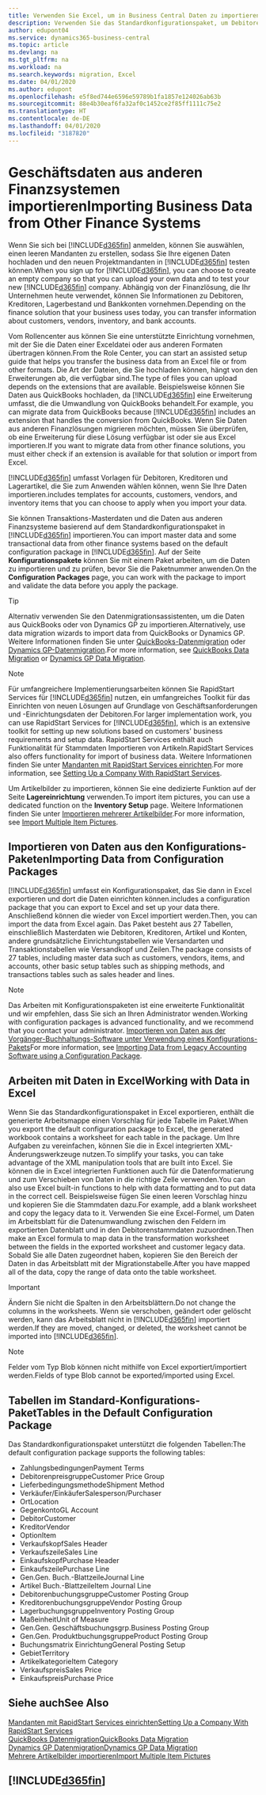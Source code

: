 ```yaml
---
title: Verwenden Sie Excel, um in Business Central Daten zu importieren | Microsoft Docs
description: Verwenden Sie das Standardkonfigurationspaket, um Debitorendaten in Excel hinzuzufügen und Daten nach Business Central zu importieren.
author: edupont04
ms.service: dynamics365-business-central
ms.topic: article
ms.devlang: na
ms.tgt_pltfrm: na
ms.workload: na
ms.search.keywords: migration, Excel
ms.date: 04/01/2020
ms.author: edupont
ms.openlocfilehash: e5f8ed744e6596e59789b1fa1857e124026ab63b
ms.sourcegitcommit: 88e4b30eaf6fa32af0c1452ce2f85ff1111c75e2
ms.translationtype: HT
ms.contentlocale: de-DE
ms.lasthandoff: 04/01/2020
ms.locfileid: "3187820"
---
```

# <a name="importing-business-data-from-other-finance-systems"></a><span data-ttu-id="25133-103">Geschäftsdaten aus anderen Finanzsystemen importieren</span><span class="sxs-lookup"><span data-stu-id="25133-103">Importing Business Data from Other Finance Systems</span></span>
<span data-ttu-id="25133-104">Wenn Sie sich bei [!INCLUDE[d365fin](includes/d365fin_md.md)] anmelden, können Sie auswählen, einen leeren Mandanten zu erstellen, sodass Sie Ihre eigenen Daten hochladen und den neuen Projektmandanten in [!INCLUDE[d365fin](includes/d365fin_md.md)] testen können.</span><span class="sxs-lookup"><span data-stu-id="25133-104">When you sign up for [!INCLUDE[d365fin](includes/d365fin_md.md)], you can choose to create an empty company so that you can upload your own data and to test your new [!INCLUDE[d365fin](includes/d365fin_md.md)] company.</span></span> <span data-ttu-id="25133-105">Abhängig von der Finanzlösung, die Ihr Unternehmen heute verwendet, können Sie Informationen zu Debitoren, Kreditoren, Lagerbestand und Bankkonten vornehmen.</span><span class="sxs-lookup"><span data-stu-id="25133-105">Depending on the finance solution that your business uses today, you can transfer information about customers, vendors, inventory, and bank accounts.</span></span>  

<span data-ttu-id="25133-106">Vom Rollencenter aus können Sie eine unterstützte Einrichtung vornehmen, mit der Sie die Daten einer Exceldatei oder aus anderen Formaten übertragen können.</span><span class="sxs-lookup"><span data-stu-id="25133-106">From the Role Center, you can start an assisted setup guide that helps you transfer the business data from an Excel file or from other formats.</span></span> <span data-ttu-id="25133-107">Die Art der Dateien, die Sie hochladen können, hängt von den Erweiterungen ab, die verfügbar sind.</span><span class="sxs-lookup"><span data-stu-id="25133-107">The type of files you can upload depends on the extensions that are available.</span></span> <span data-ttu-id="25133-108">Beispielsweise können Sie Daten aus QuickBooks hochladen, da [!INCLUDE[d365fin](includes/d365fin_md.md)] eine Erweiterung umfasst, die die Umwandlung von QuickBooks behandelt.</span><span class="sxs-lookup"><span data-stu-id="25133-108">For example, you can migrate data from QuickBooks because [!INCLUDE[d365fin](includes/d365fin_md.md)] includes an extension that handles the conversion from QuickBooks.</span></span> <span data-ttu-id="25133-109">Wenn Sie Daten aus anderen Finanzlösungen migrieren möchten, müssen Sie überprüfen, ob eine Erweiterung für diese Lösung verfügbar ist oder sie aus Excel importieren.</span><span class="sxs-lookup"><span data-stu-id="25133-109">If you want to migrate data from other finance solutions, you must either check if an extension is available for that solution or import from Excel.</span></span>  

[!INCLUDE[d365fin](includes/d365fin_md.md)] <span data-ttu-id="25133-110">umfasst Vorlagen für Debitoren, Kreditoren und Lagerartikel, die Sie zum Anwenden wählen können, wenn Sie Ihre Daten importieren.</span><span class="sxs-lookup"><span data-stu-id="25133-110">includes templates for accounts, customers, vendors, and inventory items that you can choose to apply when you import your data.</span></span>

<span data-ttu-id="25133-111">Sie können Transaktions-Masterdaten und die Daten aus anderen Finanzsysteme basierend auf dem Standardkonfigurationspaket in [!INCLUDE[d365fin](includes/d365fin_md.md)] importieren.</span><span class="sxs-lookup"><span data-stu-id="25133-111">You can import master data and some transactional data from other finance systems based on the default configuration package in [!INCLUDE[d365fin](includes/d365fin_md.md)].</span></span> <span data-ttu-id="25133-112">Auf der Seite **Konfigurationspakete** können Sie mit einem Paket arbeiten, um die Daten zu importieren und zu prüfen, bevor Sie die Paketnummer anwenden.</span><span class="sxs-lookup"><span data-stu-id="25133-112">On the **Configuration Packages** page, you can work with the package to import and validate the data before you apply the package.</span></span>  

> [!TIP]  
> <span data-ttu-id="25133-113">Alternativ verwenden Sie den Datenmigrationsassistenten, um die Daten aus QuickBooks oder von Dynamics GP zu importieren.</span><span class="sxs-lookup"><span data-stu-id="25133-113">Alternatively, use data migration wizards to import data from QuickBooks or Dynamics GP.</span></span> <span data-ttu-id="25133-114">Weitere Informationen finden Sie unter [QuickBooks-Datenmigration](ui-extensions-quickbooks-data-migration.md) oder [Dynamics GP-Datenmigration](ui-extensions-dynamicsgp-data-migration.md).</span><span class="sxs-lookup"><span data-stu-id="25133-114">For more information, see [QuickBooks Data Migration](ui-extensions-quickbooks-data-migration.md) or [Dynamics GP Data Migration](ui-extensions-dynamicsgp-data-migration.md).</span></span>

> [!NOTE]  
> <span data-ttu-id="25133-115">Für umfangreichere Implementierungsarbeiten können Sie RapidStart Services für [!INCLUDE[d365fin](includes/d365fin_md.md)] nutzen, ein umfangreiches Toolkit für das Einrichten von neuen Lösungen auf Grundlage von Geschäftsanforderungen und -Einrichtungsdaten der Debitoren.</span><span class="sxs-lookup"><span data-stu-id="25133-115">For larger implementation work, you can use RapidStart Services for [!INCLUDE[d365fin](includes/d365fin_md.md)], which is an extensive toolkit for setting up new solutions based on customers' business requirements and setup data.</span></span> <span data-ttu-id="25133-116">RapidStart Services enthält auch Funktionalität für Stammdaten Importieren von Artikeln.</span><span class="sxs-lookup"><span data-stu-id="25133-116">RapidStart Services also offers functionality for import of business data.</span></span> <span data-ttu-id="25133-117">Weitere Informationen finden Sie unter [Mandanten mit RapidStart Services einrichten](admin-set-up-a-company-with-rapidstart.md).</span><span class="sxs-lookup"><span data-stu-id="25133-117">For more information, see [Setting Up a Company With RapidStart Services](admin-set-up-a-company-with-rapidstart.md).</span></span>

<span data-ttu-id="25133-118">Um Artikelbilder zu importieren, können Sie eine dedizierte Funktion auf der Seite **Lagereinrichtung** verwenden.</span><span class="sxs-lookup"><span data-stu-id="25133-118">To import item pictures, you can use a dedicated function on the **Inventory Setup** page.</span></span> <span data-ttu-id="25133-119">Weitere Informationen finden Sie unter [Importieren mehrerer Artikelbilder](inventory-how-import-item-pictures.md).</span><span class="sxs-lookup"><span data-stu-id="25133-119">For more information, see [Import Multiple Item Pictures](inventory-how-import-item-pictures.md).</span></span>

## <a name="importing-data-from-configuration-packages"></a><span data-ttu-id="25133-120">Importieren von Daten aus den Konfigurations-Paketen</span><span class="sxs-lookup"><span data-stu-id="25133-120">Importing Data from Configuration Packages</span></span>
[!INCLUDE[d365fin](includes/d365fin_md.md)] <span data-ttu-id="25133-121">umfasst ein Konfigurationspaket, das Sie dann in Excel exportieren und dort die Daten einrichten können.</span><span class="sxs-lookup"><span data-stu-id="25133-121">includes a configuration package that you can export to Excel and set up your data there.</span></span> <span data-ttu-id="25133-122">Anschließend können die wieder von Excel importiert werden.</span><span class="sxs-lookup"><span data-stu-id="25133-122">Then, you can import the data from Excel again.</span></span> <span data-ttu-id="25133-123">Das Paket besteht aus 27 Tabellen, einschließlich Masterdaten wie Debitoren, Kreditoren, Artikel und Konten, andere grundsätzliche Einrichtungstabellen wie Versandarten und Transaktionstabellen wie Versandkopf und Zeilen.</span><span class="sxs-lookup"><span data-stu-id="25133-123">The package consists of 27 tables, including master data such as customers, vendors, items, and accounts, other basic setup tables such as shipping methods, and transactions tables such as sales header and lines.</span></span>  

> [!NOTE]  
>   <span data-ttu-id="25133-124">Das Arbeiten mit Konfigurationspaketen ist eine erweiterte Funktionalität und wir empfehlen, dass Sie sich an Ihren Administrator wenden.</span><span class="sxs-lookup"><span data-stu-id="25133-124">Working with configuration packages is advanced functionality, and we recommend that you contact your administrator.</span></span> <span data-ttu-id="25133-125">[Importieren von Daten aus der Vorgänger-Buchhaltungs-Software unter Verwendung eines Konfigurations-Pakets](across-import-data-configuration-packages.md)</span><span class="sxs-lookup"><span data-stu-id="25133-125">For more information, see [Importing Data from Legacy Accounting Software using a Configuration Package](across-import-data-configuration-packages.md).</span></span>

## <a name="working-with-data-in-excel"></a><span data-ttu-id="25133-126">Arbeiten mit Daten in Excel</span><span class="sxs-lookup"><span data-stu-id="25133-126">Working with Data in Excel</span></span>
<span data-ttu-id="25133-127">Wenn Sie das Standardkonfigurationspaket in Excel exportieren, enthält die generierte Arbeitsmappe einen Vorschlag für jede Tabelle im Paket.</span><span class="sxs-lookup"><span data-stu-id="25133-127">When you export the default configuration package to Excel, the generated workbook contains a worksheet for each table in the package.</span></span> <span data-ttu-id="25133-128">Um Ihre Aufgaben zu vereinfachen, können Sie die in Excel integrierten XML-Änderungswerkzeuge nutzen.</span><span class="sxs-lookup"><span data-stu-id="25133-128">To simplify your tasks, you can take advantage of the XML manipulation tools that are built into Excel.</span></span> <span data-ttu-id="25133-129">Sie können die in Excel integrierten Funktionen auch für die Datenformatierung und zum Verschieben von Daten in die richtige Zelle verwenden.</span><span class="sxs-lookup"><span data-stu-id="25133-129">You can also use Excel built-in functions to help with data formatting and to put data in the correct cell.</span></span> <span data-ttu-id="25133-130">Beispielsweise fügen Sie einen leeren Vorschlag hinzu und kopieren Sie die Stammdaten dazu.</span><span class="sxs-lookup"><span data-stu-id="25133-130">For example, add a blank worksheet and copy the legacy data to it.</span></span> <span data-ttu-id="25133-131">Verwenden Sie eine Excel-Formel, um Daten im Arbeitsblatt für die Datenumwandlung zwischen den Feldern im exportierten Datenblatt und in den Debitorenstammdaten zuzuordnen.</span><span class="sxs-lookup"><span data-stu-id="25133-131">Then make an Excel formula to map data in the transformation worksheet between the fields in the exported worksheet and customer legacy data.</span></span> <span data-ttu-id="25133-132">Sobald Sie alle Daten zugeordnet haben, kopieren Sie den Bereich der Daten in das Arbeitsblatt mit der Migrationstabelle.</span><span class="sxs-lookup"><span data-stu-id="25133-132">After you have mapped all of the data, copy the range of data onto the table worksheet.</span></span>  

> [!IMPORTANT]  
>  <span data-ttu-id="25133-133">Ändern Sie nicht die Spalten in den Arbeitsblättern.</span><span class="sxs-lookup"><span data-stu-id="25133-133">Do not change the columns in the worksheets.</span></span> <span data-ttu-id="25133-134">Wenn sie verschoben, geändert oder gelöscht werden, kann das Arbeitsblatt nicht in [!INCLUDE[d365fin](includes/d365fin_md.md)] importiert werden.</span><span class="sxs-lookup"><span data-stu-id="25133-134">If they are moved, changed, or deleted, the worksheet cannot be imported into [!INCLUDE[d365fin](includes/d365fin_md.md)].</span></span>

> [!NOTE]
> <span data-ttu-id="25133-135">Felder vom Typ Blob können nicht mithilfe von Excel exportiert/importiert werden.</span><span class="sxs-lookup"><span data-stu-id="25133-135">Fields of type Blob cannot be exported/imported using Excel.</span></span>

## <a name="tables-in-the-default-configuration-package"></a><span data-ttu-id="25133-136">Tabellen im Standard-Konfigurations-Paket</span><span class="sxs-lookup"><span data-stu-id="25133-136">Tables in the Default Configuration Package</span></span>
<span data-ttu-id="25133-137">Das Standardkonfigurationspaket unterstützt die folgenden Tabellen:</span><span class="sxs-lookup"><span data-stu-id="25133-137">The default configuration package supports the following tables:</span></span>

-   <span data-ttu-id="25133-138">Zahlungsbedingungen</span><span class="sxs-lookup"><span data-stu-id="25133-138">Payment Terms</span></span>
-   <span data-ttu-id="25133-139">Debitorenpreisgruppe</span><span class="sxs-lookup"><span data-stu-id="25133-139">Customer Price Group</span></span>
-   <span data-ttu-id="25133-140">Lieferbedingungsmethode</span><span class="sxs-lookup"><span data-stu-id="25133-140">Shipment Method</span></span>
-   <span data-ttu-id="25133-141">Verkäufer/Einkäufer</span><span class="sxs-lookup"><span data-stu-id="25133-141">Salesperson/Purchaser</span></span>
-   <span data-ttu-id="25133-142">Ort</span><span class="sxs-lookup"><span data-stu-id="25133-142">Location</span></span>
-   <span data-ttu-id="25133-143">Gegenkonto</span><span class="sxs-lookup"><span data-stu-id="25133-143">GL Account</span></span>
-   <span data-ttu-id="25133-144">Debitor</span><span class="sxs-lookup"><span data-stu-id="25133-144">Customer</span></span>
-   <span data-ttu-id="25133-145">Kreditor</span><span class="sxs-lookup"><span data-stu-id="25133-145">Vendor</span></span>
-   <span data-ttu-id="25133-146">Option</span><span class="sxs-lookup"><span data-stu-id="25133-146">Item</span></span>
-   <span data-ttu-id="25133-147">Verkaufskopf</span><span class="sxs-lookup"><span data-stu-id="25133-147">Sales Header</span></span>
-   <span data-ttu-id="25133-148">Verkaufszeile</span><span class="sxs-lookup"><span data-stu-id="25133-148">Sales Line</span></span>
-   <span data-ttu-id="25133-149">Einkaufskopf</span><span class="sxs-lookup"><span data-stu-id="25133-149">Purchase Header</span></span>
-   <span data-ttu-id="25133-150">Einkaufszeile</span><span class="sxs-lookup"><span data-stu-id="25133-150">Purchase Line</span></span>
-   <span data-ttu-id="25133-151">Gen.</span><span class="sxs-lookup"><span data-stu-id="25133-151">Gen.</span></span> <span data-ttu-id="25133-152">Buch.-Blattzeile</span><span class="sxs-lookup"><span data-stu-id="25133-152">Journal Line</span></span>
-   <span data-ttu-id="25133-153">Artikel Buch.-Blattzeile</span><span class="sxs-lookup"><span data-stu-id="25133-153">Item Journal Line</span></span>
-   <span data-ttu-id="25133-154">Debitorenbuchungsgruppe</span><span class="sxs-lookup"><span data-stu-id="25133-154">Customer Posting Group</span></span>
-   <span data-ttu-id="25133-155">Kreditorenbuchungsgruppe</span><span class="sxs-lookup"><span data-stu-id="25133-155">Vendor Posting Group</span></span>
-   <span data-ttu-id="25133-156">Lagerbuchungsgruppe</span><span class="sxs-lookup"><span data-stu-id="25133-156">Inventory Posting Group</span></span>
-   <span data-ttu-id="25133-157">Maßeinheit</span><span class="sxs-lookup"><span data-stu-id="25133-157">Unit of Measure</span></span>
-   <span data-ttu-id="25133-158">Gen.</span><span class="sxs-lookup"><span data-stu-id="25133-158">Gen.</span></span> <span data-ttu-id="25133-159">Geschäftsbuchungsgrp.</span><span class="sxs-lookup"><span data-stu-id="25133-159">Business Posting Group</span></span>
-   <span data-ttu-id="25133-160">Gen.</span><span class="sxs-lookup"><span data-stu-id="25133-160">Gen.</span></span> <span data-ttu-id="25133-161">Produktbuchungsgruppe</span><span class="sxs-lookup"><span data-stu-id="25133-161">Product Posting Group</span></span>
-   <span data-ttu-id="25133-162">Buchungsmatrix Einrichtung</span><span class="sxs-lookup"><span data-stu-id="25133-162">General Posting Setup</span></span>
-   <span data-ttu-id="25133-163">Gebiet</span><span class="sxs-lookup"><span data-stu-id="25133-163">Territory</span></span>
-   <span data-ttu-id="25133-164">Artikelkategorie</span><span class="sxs-lookup"><span data-stu-id="25133-164">Item Category</span></span>
-   <span data-ttu-id="25133-165">Verkaufspreis</span><span class="sxs-lookup"><span data-stu-id="25133-165">Sales Price</span></span>
-   <span data-ttu-id="25133-166">Einkaufspreis</span><span class="sxs-lookup"><span data-stu-id="25133-166">Purchase Price</span></span>

## <a name="see-also"></a><span data-ttu-id="25133-167">Siehe auch</span><span class="sxs-lookup"><span data-stu-id="25133-167">See Also</span></span>
[<span data-ttu-id="25133-168">Mandanten mit RapidStart Services einrichten</span><span class="sxs-lookup"><span data-stu-id="25133-168">Setting Up a Company With RapidStart Services</span></span>](admin-set-up-a-company-with-rapidstart.md)  
[<span data-ttu-id="25133-169">QuickBooks Datenmigration</span><span class="sxs-lookup"><span data-stu-id="25133-169">QuickBooks Data Migration</span></span>](ui-extensions-quickbooks-data-migration.md)  
[<span data-ttu-id="25133-170">Dynamics GP Datenmigration</span><span class="sxs-lookup"><span data-stu-id="25133-170">Dynamics GP Data Migration</span></span>](ui-extensions-dynamicsgp-data-migration.md)  
[<span data-ttu-id="25133-171">Mehrere Artikelbilder importieren</span><span class="sxs-lookup"><span data-stu-id="25133-171">Import Multiple Item Pictures</span></span>](inventory-how-import-item-pictures.md)

## [!INCLUDE[d365fin](includes/free_trial_md.md)]  

